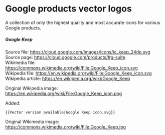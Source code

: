 # Google products vector logos
A collection of only the highest quality and most accurate icons for various Google products.

##### Google Keep  
Source file: https://cloud.google.com/images/icons/ic_keep_24dp.svg  
Source page: https://cloud.google.com/products/#g-suite  
Wikimedia file: https://commons.wikimedia.org/wiki/File:Google_Keep_icon.svg  
Wikipedia file: https://en.wikipedia.org/wiki/File:Google_Keep_icon.svg  
Wikipedia article: https://en.wikipedia.org/wiki/Google_Keep


Original Wikipedia image: https://en.wikipedia.org/wiki/File:Google_Keep_icon.png  

Added:
```
{{Vector version available|Google Keep icon.svg}}
```

Original Wikimedia image: https://commons.wikimedia.org/wiki/File:Google_Keep.jpg  
